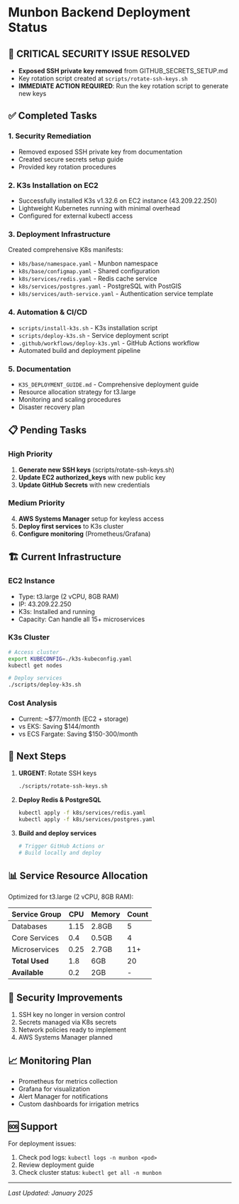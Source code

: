 # Munbon Backend Deployment Status

## 🚨 CRITICAL SECURITY ISSUE RESOLVED
- **Exposed SSH private key removed** from GITHUB_SECRETS_SETUP.md
- Key rotation script created at `scripts/rotate-ssh-keys.sh`
- **IMMEDIATE ACTION REQUIRED**: Run the key rotation script to generate new keys

## ✅ Completed Tasks

### 1. Security Remediation
- Removed exposed SSH private key from documentation
- Created secure secrets setup guide
- Provided key rotation procedures

### 2. K3s Installation on EC2
- Successfully installed K3s v1.32.6 on EC2 instance (43.209.22.250)
- Lightweight Kubernetes running with minimal overhead
- Configured for external kubectl access

### 3. Deployment Infrastructure
Created comprehensive K8s manifests:
- `k8s/base/namespace.yaml` - Munbon namespace
- `k8s/base/configmap.yaml` - Shared configuration
- `k8s/services/redis.yaml` - Redis cache service
- `k8s/services/postgres.yaml` - PostgreSQL with PostGIS
- `k8s/services/auth-service.yaml` - Authentication service template

### 4. Automation & CI/CD
- `scripts/install-k3s.sh` - K3s installation script
- `scripts/deploy-k3s.sh` - Service deployment script
- `.github/workflows/deploy-k3s.yml` - GitHub Actions workflow
- Automated build and deployment pipeline

### 5. Documentation
- `K3S_DEPLOYMENT_GUIDE.md` - Comprehensive deployment guide
- Resource allocation strategy for t3.large
- Monitoring and scaling procedures
- Disaster recovery plan

## 📋 Pending Tasks

### High Priority
1. **Generate new SSH keys** (scripts/rotate-ssh-keys.sh)
2. **Update EC2 authorized_keys** with new public key
3. **Update GitHub Secrets** with new credentials

### Medium Priority
4. **AWS Systems Manager** setup for keyless access
5. **Deploy first services** to K3s cluster
6. **Configure monitoring** (Prometheus/Grafana)

## 🏗️ Current Infrastructure

### EC2 Instance
- Type: t3.large (2 vCPU, 8GB RAM)
- IP: 43.209.22.250
- K3s: Installed and running
- Capacity: Can handle all 15+ microservices

### K3s Cluster
```bash
# Access cluster
export KUBECONFIG=./k3s-kubeconfig.yaml
kubectl get nodes

# Deploy services
./scripts/deploy-k3s.sh
```

### Cost Analysis
- Current: ~$77/month (EC2 + storage)
- vs EKS: Saving $144/month
- vs ECS Fargate: Saving $150-300/month

## 🚀 Next Steps

1. **URGENT**: Rotate SSH keys
   ```bash
   ./scripts/rotate-ssh-keys.sh
   ```

2. **Deploy Redis & PostgreSQL**
   ```bash
   kubectl apply -f k8s/services/redis.yaml
   kubectl apply -f k8s/services/postgres.yaml
   ```

3. **Build and deploy services**
   ```bash
   # Trigger GitHub Actions or
   # Build locally and deploy
   ```

## 📊 Service Resource Allocation

Optimized for t3.large (2 vCPU, 8GB RAM):

| Service Group | CPU | Memory | Count |
|---------------|-----|--------|-------|
| Databases | 1.15 | 2.8GB | 5 |
| Core Services | 0.4 | 0.5GB | 4 |
| Microservices | 0.25 | 2.7GB | 11+ |
| **Total Used** | 1.8 | 6GB | 20 |
| **Available** | 0.2 | 2GB | - |

## 🔐 Security Improvements

1. SSH key no longer in version control
2. Secrets managed via K8s secrets
3. Network policies ready to implement
4. AWS Systems Manager planned

## 📈 Monitoring Plan

- Prometheus for metrics collection
- Grafana for visualization
- Alert Manager for notifications
- Custom dashboards for irrigation metrics

## 🆘 Support

For deployment issues:
1. Check pod logs: `kubectl logs -n munbon <pod>`
2. Review deployment guide
3. Check cluster status: `kubectl get all -n munbon`

---
*Last Updated: January 2025*